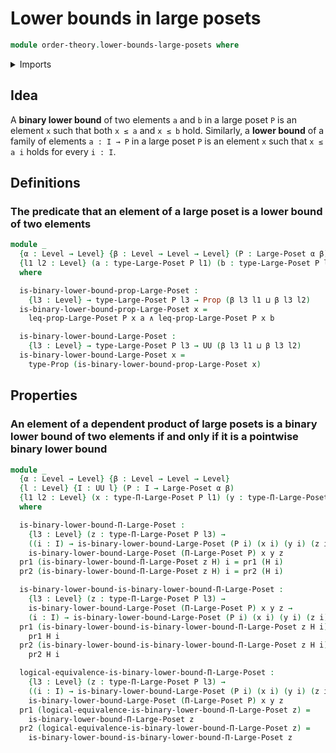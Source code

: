 # Lower bounds in large posets

```agda
module order-theory.lower-bounds-large-posets where
```

<details><summary>Imports</summary>

```agda
open import foundation.cartesian-product-types
open import foundation.conjunction
open import foundation.dependent-pair-types
open import foundation.propositions
open import foundation.logical-equivalences
open import foundation.universe-levels

open import order-theory.dependent-products-large-posets
open import order-theory.large-posets
```

</details>

## Idea

A **binary lower bound** of two elements `a` and `b` in a large poset `P` is an
element `x` such that both `x ≤ a` and `x ≤ b` hold. Similarly, a **lower
bound** of a family of elements `a : I → P` in a large poset `P` is an element
`x` such that `x ≤ a i` holds for every `i : I`.

## Definitions

### The predicate that an element of a large poset is a lower bound of two elements

```agda
module _
  {α : Level → Level} {β : Level → Level → Level} (P : Large-Poset α β)
  {l1 l2 : Level} (a : type-Large-Poset P l1) (b : type-Large-Poset P l2)
  where

  is-binary-lower-bound-prop-Large-Poset :
    {l3 : Level} → type-Large-Poset P l3 → Prop (β l3 l1 ⊔ β l3 l2)
  is-binary-lower-bound-prop-Large-Poset x =
    leq-prop-Large-Poset P x a ∧ leq-prop-Large-Poset P x b

  is-binary-lower-bound-Large-Poset :
    {l3 : Level} → type-Large-Poset P l3 → UU (β l3 l1 ⊔ β l3 l2)
  is-binary-lower-bound-Large-Poset x =
    type-Prop (is-binary-lower-bound-prop-Large-Poset x)
```

## Properties

### An element of a dependent product of large posets is a binary lower bound of two elements if and only if it is a pointwise binary lower bound

```agda
module _
  {α : Level → Level} {β : Level → Level → Level}
  {l : Level} {I : UU l} (P : I → Large-Poset α β)
  {l1 l2 : Level} (x : type-Π-Large-Poset P l1) (y : type-Π-Large-Poset P l2)
  where

  is-binary-lower-bound-Π-Large-Poset :
    {l3 : Level} (z : type-Π-Large-Poset P l3) →
    ((i : I) → is-binary-lower-bound-Large-Poset (P i) (x i) (y i) (z i)) →
    is-binary-lower-bound-Large-Poset (Π-Large-Poset P) x y z
  pr1 (is-binary-lower-bound-Π-Large-Poset z H) i = pr1 (H i)
  pr2 (is-binary-lower-bound-Π-Large-Poset z H) i = pr2 (H i)

  is-binary-lower-bound-is-binary-lower-bound-Π-Large-Poset :
    {l3 : Level} (z : type-Π-Large-Poset P l3) →
    is-binary-lower-bound-Large-Poset (Π-Large-Poset P) x y z →
    (i : I) → is-binary-lower-bound-Large-Poset (P i) (x i) (y i) (z i)
  pr1 (is-binary-lower-bound-is-binary-lower-bound-Π-Large-Poset z H i) =
    pr1 H i
  pr2 (is-binary-lower-bound-is-binary-lower-bound-Π-Large-Poset z H i) =
    pr2 H i

  logical-equivalence-is-binary-lower-bound-Π-Large-Poset :
    {l3 : Level} (z : type-Π-Large-Poset P l3) →
    ((i : I) → is-binary-lower-bound-Large-Poset (P i) (x i) (y i) (z i)) ↔
    is-binary-lower-bound-Large-Poset (Π-Large-Poset P) x y z
  pr1 (logical-equivalence-is-binary-lower-bound-Π-Large-Poset z) =
    is-binary-lower-bound-Π-Large-Poset z
  pr2 (logical-equivalence-is-binary-lower-bound-Π-Large-Poset z) =
    is-binary-lower-bound-is-binary-lower-bound-Π-Large-Poset z
```
